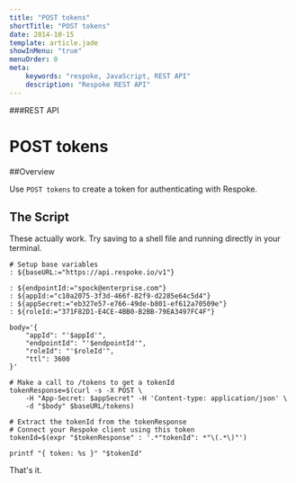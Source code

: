 ```yaml
---
title: "POST tokens"
shortTitle: "POST tokens"
date: 2014-10-15
template: article.jade
showInMenu: "true"
menuOrder: 0
meta:
    keywords: "respoke, JavaScript, REST API"
    description: "Respoke REST API"
---
```


###REST API
# POST tokens

##Overview

Use `POST tokens` to create a token for authenticating with Respoke.


## The Script
These actually work. Try saving to a shell file and running directly in your terminal.

```
# Setup base variables
: ${baseURL:="https://api.respoke.io/v1"}

: ${endpointId:="spock@enterprise.com"}
: ${appId:="c10a2075-3f3d-466f-82f9-d2285e64c5d4"}
: ${appSecret:="eb327e57-e766-49de-b801-ef612a70509e"}
: ${roleId:="371F82D1-E4CE-4BB0-B2BB-79EA3497FC4F"}

body='{
    "appId": "'$appId'",
    "endpointId": "'$endpointId'",
    "roleId": "'$roleId'",
    "ttl": 3600
}'

# Make a call to /tokens to get a tokenId
tokenResponse=$(curl -s -X POST \
    -H "App-Secret: $appSecret" -H 'Content-type: application/json' \
    -d "$body" $baseURL/tokens)

# Extract the tokenId from the tokenResponse
# Connect your Respoke client using this token
tokenId=$(expr "$tokenResponse" : '.*"tokenId": *"\(.*\)"')

printf "{ token: %s }" "$tokenId"

```

That's it.

